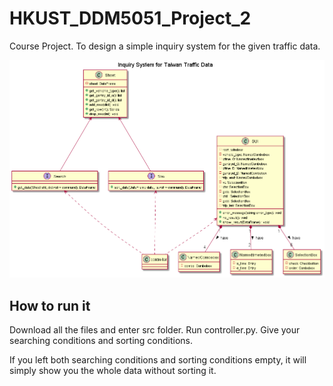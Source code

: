 # HKUST_DDM5051_Project_2
Course Project. To design a simple inquiry system for the given traffic data.

![avatar](./InquirySystem.png)

## How to run it
Download all the files and enter src folder. Run controller.py. Give your searching conditions and sorting conditions.

If you left both searching conditions and sorting conditions empty, it will simply show you the whole data without sorting it.